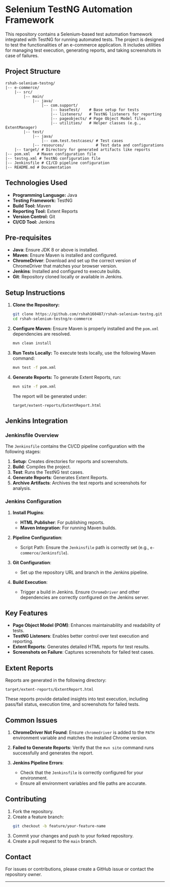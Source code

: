 # Selenium TestNG Automation Framework

This repository contains a Selenium-based test automation framework integrated with TestNG for running automated tests. The project is designed to test the functionalities of an e-commerce application. It includes utilities for managing test execution, generating reports, and taking screenshots in case of failures.

## **Project Structure**

```
rshah-selenium-testng/
|-- e-commerce/
    |-- src/
        |-- main/
            |-- java/
                |-- com.support/
                    |-- baseTest/    # Base setup for tests
                    |-- listeners/   # TestNG listeners for reporting
                    |-- pageobjects/ # Page Object Model files
                    |-- utilities/   # Helper classes (e.g., ExtentManager)
        |-- test/
            |-- java/
                |-- com.test.testcases/ # Test cases
            |-- resources/              # Test data and configurations
    |-- target/ # Directory for generated artifacts like reports
|-- pom.xml   # Maven configuration file
|-- testng.xml # TestNG configuration file
|-- Jenkinsfile # CI/CD pipeline configuration
|-- README.md # Documentation
```

## **Technologies Used**
- **Programming Language:** Java
- **Testing Framework:** TestNG
- **Build Tool:** Maven
- **Reporting Tool:** Extent Reports
- **Version Control:** Git
- **CI/CD Tool:** Jenkins

## **Pre-requisites**
- **Java**: Ensure JDK 8 or above is installed.
- **Maven**: Ensure Maven is installed and configured.
- **ChromeDriver**: Download and set up the correct version of ChromeDriver that matches your browser version.
- **Jenkins**: Installed and configured to execute builds.
- **Git**: Repository cloned locally or available in Jenkins.

## **Setup Instructions**

1. **Clone the Repository:**
   ```bash
   git clone https://github.com/rshah160487/rshah-selenium-testng.git
   cd rshah-selenium-testng/e-commerce
   ```

2. **Configure Maven:**
   Ensure Maven is properly installed and the `pom.xml` dependencies are resolved.
   ```bash
   mvn clean install
   ```

3. **Run Tests Locally:**
   To execute tests locally, use the following Maven command:
   ```bash
   mvn test -f pom.xml
   ```

4. **Generate Reports:**
   To generate Extent Reports, run:
   ```bash
   mvn site -f pom.xml
   ```

   The report will be generated under:
   ```
   target/extent-reports/ExtentReport.html
   ```

## **Jenkins Integration**

### **Jenkinsfile Overview**
The `Jenkinsfile` contains the CI/CD pipeline configuration with the following stages:
1. **Setup**: Creates directories for reports and screenshots.
2. **Build**: Compiles the project.
3. **Test**: Runs the TestNG test cases.
4. **Generate Reports**: Generates Extent Reports.
5. **Archive Artifacts**: Archives the test reports and screenshots for analysis.

### **Jenkins Configuration**
1. **Install Plugins**:
    - **HTML Publisher**: For publishing reports.
    - **Maven Integration**: For running Maven builds.

2. **Pipeline Configuration**:
    - Script Path: Ensure the `Jenkinsfile` path is correctly set (e.g., `e-commerce/Jenkinsfile`).

3. **Git Configuration**:
    - Set up the repository URL and branch in the Jenkins pipeline.

4. **Build Execution**:
    - Trigger a build in Jenkins. Ensure `ChromeDriver` and other dependencies are correctly configured on the Jenkins server.

## **Key Features**
- **Page Object Model (POM)**: Enhances maintainability and readability of tests.
- **TestNG Listeners**: Enables better control over test execution and reporting.
- **Extent Reports**: Generates detailed HTML reports for test results.
- **Screenshots on Failure**: Captures screenshots for failed test cases.

## **Extent Reports**
Reports are generated in the following directory:
```
target/extent-reports/ExtentReport.html
```
These reports provide detailed insights into test execution, including pass/fail status, execution time, and screenshots for failed tests.

## **Common Issues**
1. **ChromeDriver Not Found**:
   Ensure `chromedriver` is added to the `PATH` environment variable and matches the installed Chrome version.

2. **Failed to Generate Reports**:
   Verify that the `mvn site` command runs successfully and generates the report.

3. **Jenkins Pipeline Errors**:
    - Check that the `Jenkinsfile` is correctly configured for your environment.
    - Ensure all environment variables and file paths are accurate.

## **Contributing**
1. Fork the repository.
2. Create a feature branch:
   ```bash
   git checkout -b feature/your-feature-name
   ```
3. Commit your changes and push to your forked repository.
4. Create a pull request to the `main` branch.

## **Contact**
For issues or contributions, please create a GitHub issue or contact the repository owner.

---

